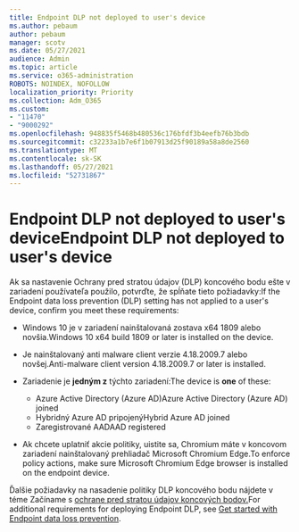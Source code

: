 ```yaml
---
title: Endpoint DLP not deployed to user's device
ms.author: pebaum
author: pebaum
manager: scotv
ms.date: 05/27/2021
audience: Admin
ms.topic: article
ms.service: o365-administration
ROBOTS: NOINDEX, NOFOLLOW
localization_priority: Priority
ms.collection: Adm_O365
ms.custom:
- "11470"
- "9000292"
ms.openlocfilehash: 948835f5468b480536c176bfdf3b4eefb76b3bdb
ms.sourcegitcommit: c32233a1b7e6f1b07913d25f90189a58a8de2560
ms.translationtype: MT
ms.contentlocale: sk-SK
ms.lasthandoff: 05/27/2021
ms.locfileid: "52731867"
---
```

# <a name="endpoint-dlp-not-deployed-to-users-device"></a><span data-ttu-id="a142f-102">Endpoint DLP not deployed to user's device</span><span class="sxs-lookup"><span data-stu-id="a142f-102">Endpoint DLP not deployed to user's device</span></span>

<span data-ttu-id="a142f-103">Ak sa nastavenie Ochrany pred stratou údajov (DLP) koncového bodu ešte v zariadení používateľa použilo, potvrďte, že spĺňate tieto požiadavky:</span><span class="sxs-lookup"><span data-stu-id="a142f-103">If the Endpoint data loss prevention (DLP) setting has not applied to a user's device, confirm you meet these requirements:</span></span>

- <span data-ttu-id="a142f-104">Windows 10 je v zariadení nainštalovaná zostava x64 1809 alebo novšia.</span><span class="sxs-lookup"><span data-stu-id="a142f-104">Windows 10 x64 build 1809 or later is installed on the device.</span></span>
- <span data-ttu-id="a142f-105">Je nainštalovaný anti malware client verzie 4.18.2009.7 alebo novšej.</span><span class="sxs-lookup"><span data-stu-id="a142f-105">Anti-malware client version 4.18.2009.7 or later is installed.</span></span>
- <span data-ttu-id="a142f-106">Zariadenie je **jedným z** týchto zariadení:</span><span class="sxs-lookup"><span data-stu-id="a142f-106">The device is **one** of these:</span></span>
    
    - <span data-ttu-id="a142f-107">Azure Active Directory (Azure AD)</span><span class="sxs-lookup"><span data-stu-id="a142f-107">Azure Active Directory (Azure AD) joined</span></span>
    - <span data-ttu-id="a142f-108">Hybridný Azure AD pripojený</span><span class="sxs-lookup"><span data-stu-id="a142f-108">Hybrid Azure AD joined</span></span>
    - <span data-ttu-id="a142f-109">Zaregistrované AAD</span><span class="sxs-lookup"><span data-stu-id="a142f-109">AAD registered</span></span>

- <span data-ttu-id="a142f-110">Ak chcete uplatniť akcie politiky, uistite sa, Chromium máte v koncovom zariadení nainštalovaný prehliadač Microsoft Chromium Edge.</span><span class="sxs-lookup"><span data-stu-id="a142f-110">To enforce policy actions, make sure Microsoft Chromium Edge browser is installed on the endpoint device.</span></span>

<span data-ttu-id="a142f-111">Ďalšie požiadavky na nasadenie politiky DLP koncového bodu nájdete v téme Začíname s [ochrane pred stratou údajov koncových bodov.](/microsoft-365/compliance/endpoint-dlp-getting-started#prepare-your-endpoints)</span><span class="sxs-lookup"><span data-stu-id="a142f-111">For additional requirements for deploying Endpoint DLP, see [Get started with Endpoint data loss prevention](/microsoft-365/compliance/endpoint-dlp-getting-started#prepare-your-endpoints).</span></span>